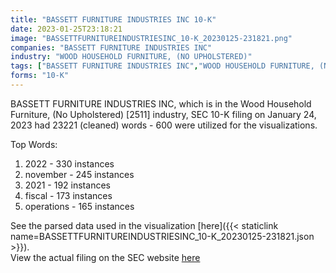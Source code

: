 ```yaml
---
title: "BASSETT FURNITURE INDUSTRIES INC 10-K"
date: 2023-01-25T23:18:21
image: "BASSETTFURNITUREINDUSTRIESINC_10-K_20230125-231821.png"
companies: "BASSETT FURNITURE INDUSTRIES INC"
industry: "WOOD HOUSEHOLD FURNITURE, (NO UPHOLSTERED)"
tags: ["BASSETT FURNITURE INDUSTRIES INC","WOOD HOUSEHOLD FURNITURE, (NO UPHOLSTERED)","01-24-2023","10-K"]
forms: "10-K"
---
```

BASSETT FURNITURE INDUSTRIES INC, which is in the Wood Household Furniture, (No Upholstered) [2511] industry, SEC 10-K filing on January 24, 2023 had 23221 (cleaned) words - 600 were utilized for the visualizations.

Top Words:
1. 2022 - 330 instances
2. november - 245 instances
3. 2021 - 192 instances
4. fiscal - 173 instances
5. operations - 165 instances


See the parsed data used in the visualization [here]({{< staticlink name=BASSETTFURNITUREINDUSTRIESINC_10-K_20230125-231821.json >}}).  
View the actual filing on the SEC website [here](https://www.sec.gov/Archives/edgar/data/10329/0001437749-23-001642.txt)